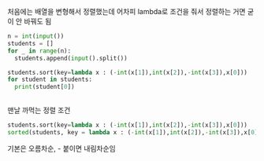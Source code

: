 처음에는 배열을 변형해서 정렬했는데 어차피 lambda로 조건을 줘서 정렬하는 거면 굳이 안 바꿔도 됨
```python
n = int(input())
students = []
for _ in range(n):  
  students.append(input().split())

students.sort(key=lambda x : (-int(x[1]),int(x[2]),-int(x[3]),x[0]))
for student in students:
  print(student[0])
  
```

맨날 까먹는 정렬 조건 
```python
students.sort(key=lambda x : (-int(x[1]),int(x[2]),-int(x[3]),x[0]))
sorted(students, key = lambda x : (-int(x[1]),int(x[2]),-int(x[3]),x[0]))
```
기본은 오름차순, - 붙이면 내림차순임
